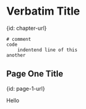 # Verbatim Title
{id: chapter-url}

```
# comment
code
    indentend line of this
another
```

## Page One Title
{id: page-1-url}

Hello
